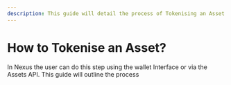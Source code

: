 ```yaml
---
description: This guide will detail the process of Tokenising an Asset
---
```


# How to Tokenise an Asset?

In Nexus the user can do this step using the wallet Interface or via the Assets API. This guide will outline the process
